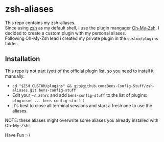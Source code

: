 # zsh-aliases
This repo contains my zsh-aliases.  
Since using [zsh](zsh.sourceforge.net) as my default shell, i use the plugin mangager [Oh-My-Zsh](https://ohmyz.sh/). I decided to create a custom plugin with my personal aliases.  
Following Oh-My-Zsh lead i created my private plugin in the `custom/plugins` folder.

## Installation
This repo is not part (yet) of the official plugin list, so you need to install it manually:
- `cd "$ZSH_CUSTOM/plugins" && git@github.com:Bens-Config-Stuff/zsh-aliases.git bens-config-stuff`
- Edit your `~/.zshrc` and add `bens-config-stuff` to the list of plugins:
  `plugins=( ... bens-config-stuff )`
- It's best to close all terminal sessions and start a fresh one to use the aliases.  

NOTE: these aliases might overwrite some aliases you already installed with Oh-My-Zsh!

Have Fun :-)
